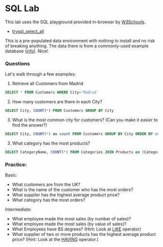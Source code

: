 # SQL Lab

This lab uses the SQL playground provided in-browser by [W3Schools](http://www.w3schools.com/).

 * [trysql_select_all](http://www.w3schools.com/sql/trysql.asp?filename=trysql_select_all)

This is a pre-populated data environment with nothing to install and no risk of breaking anything. The data there is from a commonly-used example database ([info](http://northwinddatabase.codeplex.com/)). Nice!


### Questions

Let's walk through a few examples:

1) Retrieve all Customers from Madrid

```sql
SELECT * FROM Customers WHERE City='Madrid'
```

2) How many customers are there in each City?

```sql
SELECT City, COUNT(*) FROM Customers GROUP BY City
```

3) What is the most common city for customers? (Can you make it easier to find the answer?)

```sql
SELECT City, COUNT(*) as count FROM Customers GROUP BY City ORDER BY count DESC
```

3) What category has the most products?

```sql
SELECT CategoryName, COUNT(*) FROM Categories JOIN Products on (Categories.CategoryID = Products.CategoryID) GROUP BY CategoryName
```


### Practice:

Basic:

 * What customers are from the UK?
 * What is the name of the customer who has the most orders?
 * What supplier has the highest average product price?
 * What category has the most orders?

Intermediate:

 * What employee made the most sales (by number of sales)?
 * What employee made the most sales (by value of sales)?
 * What Employees have BS degrees? (Hint: Look at [LIKE](http://www.w3schools.com/sql/sql_like.asp) operator)
 * What supplier of two or more products has the highest average product price? (Hint: Look at the [HAVING](http://www.w3schools.com/sql/sql_having.asp) operator.)
